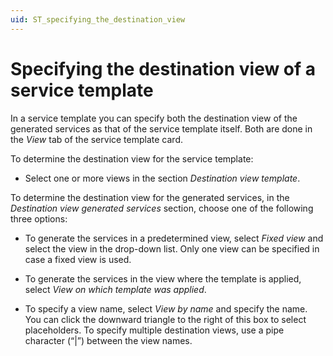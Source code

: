 ```yaml
---
uid: ST_specifying_the_destination_view
---
```


# Specifying the destination view of a service template

In a service template you can specify both the destination view of the generated services as that of the service template itself. Both are done in the *View* tab of the service template card.

To determine the destination view for the service template:

- Select one or more views in the section *Destination view template*.

To determine the destination view for the generated services, in the *Destination view generated services* section, choose one of the following three options:

- To generate the services in a predetermined view, select *Fixed view* and select the view in the drop-down list. Only one view can be specified in case a fixed view is used.

- To generate the services in the view where the template is applied, select *View on which template was applied*.

- To specify a view name, select *View by name* and specify the name. You can click the downward triangle to the right of this box to select placeholders. To specify multiple destination views, use a pipe character (“\|”) between the view names.
